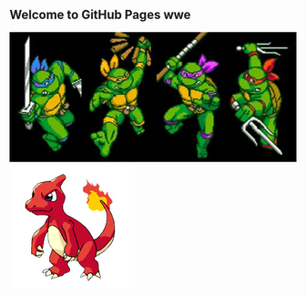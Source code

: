 ## Welcome to GitHub Pages wwe
<img src="cowubunga.jpeg">
<img src="char.jpg">
<img scr="sonic runers.jpg">
